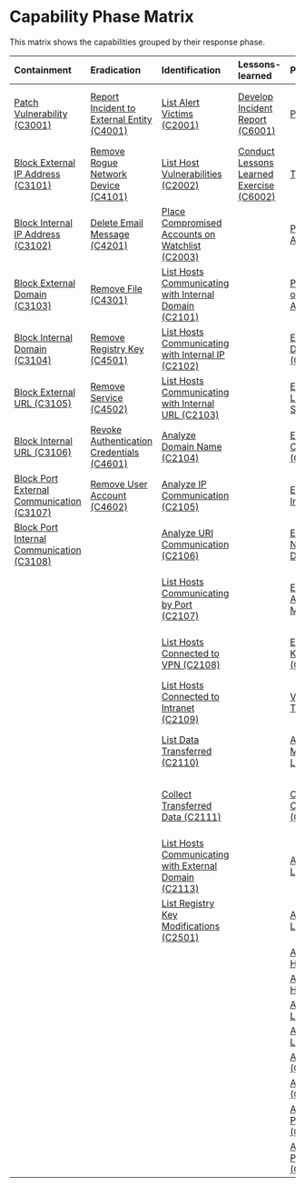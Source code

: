 # Capability Phase Matrix

This matrix shows the capabilities grouped by their response phase.

Containment | Eradication | Identification | Lessons-learned | Preparation | Recovery |
| :--- | :--- | :--- | :--- | :--- | :--- |
| [Patch Vulnerability (C3001)](containment/C3001.md) | [Report Incident to External Entity (C4001)](eradication/C4001.md) | [List Alert Victims (C2001)](identification/C2001.md) | [Develop Incident Report (C6001)](lessons-learned/C6001.md) | [Practice (C1001)](preparation/C1001.md) | [Reinstall Host from Golden Image (C5001)](recovery/C5001.md) |
| [Block External IP Address (C3101)](containment/C3101.md) | [Remove Rogue Network Device (C4101)](eradication/C4101.md) | [List Host Vulnerabilities (C2002)](identification/C2002.md) | [Conduct Lessons Learned Exercise (C6002)](lessons-learned/C6002.md) | [Training (C1002)](preparation/C1002.md) | [Restore Data from Backup (C5002)](recovery/C5002.md) |
| [Block Internal IP Address (C3102)](containment/C3102.md) | [Delete Email Message (C4201)](eradication/C4201.md) | [Place Compromised Accounts on Watchlist (C2003)](identification/C2003.md) |  | [Personnel Awareness (C1003)](preparation/C1003.md) | [Unblock Blocked IP (C5101)](recovery/C5101.md) |
| [Block External Domain (C3103)](containment/C3103.md) | [Remove File (C4301)](eradication/C4301.md) | [List Hosts Communicating with Internal Domain (C2101)](identification/C2101.md) |  | [Personnel Reporting of Suspicious Activity (C1004)](preparation/C1004.md) | [Unblock Blocked Domain (C5102)](recovery/C5102.md) |
| [Block Internal Domain (C3104)](containment/C3104.md) | [Remove Registry Key (C4501)](eradication/C4501.md) | [List Hosts Communicating with Internal IP (C2102)](identification/C2102.md) |  | [Establish Relevant Data Collection (C1005)](preparation/C1005.md) | [Unblock Blocked URL (C5103)](recovery/C5103.md) |
| [Block External URL (C3105)](containment/C3105.md) | [Remove Service (C4502)](eradication/C4502.md) | [List Hosts Communicating with Internal URL (C2103)](identification/C2103.md) |  | [Establish Centralized Long-term Log Storage (C1006)](preparation/C1006.md) | [Unblock Blocked Port (C5104)](recovery/C5104.md) |
| [Block Internal URL (C3106)](containment/C3106.md) | [Revoke Authentication Credentials (C4601)](eradication/C4601.md) | [Analyze Domain Name (C2104)](identification/C2104.md) |  | [Establish a Communication Map (C1007)](preparation/C1007.md) | [Unblock Blocked Port (C5105)](recovery/C5105.md) |
| [Block Port External Communication (C3107)](containment/C3107.md) | [Remove User Account (C4602)](eradication/C4602.md) | [Analyze IP Communication (C2105)](identification/C2105.md) |  | [Ensure Backup Integrity (C1008)](preparation/C1008.md) | [Unblock Domain on Email (C5201)](recovery/C5201.md) |
| [Block Port Internal Communication (C3108)](containment/C3108.md) |  | [Analyze URI Communication (C2106)](identification/C2106.md) |  | [Establish Access to Network/Architecture Diagrams (C1009)](preparation/C1009.md) | [Unblock Sender on Email (C5202)](recovery/C5202.md) |
|  |  | [List Hosts Communicating by Port (C2107)](identification/C2107.md) |  | [Establish Access to Access Control Matrices (C1010)](preparation/C1010.md) | [Restore Quarantined Email Message (C5203)](recovery/C5203.md) |
|  |  | [List Hosts Connected to VPN (C2108)](identification/C2108.md) |  | [Establish an Asset Knowledge Base (C1011)](preparation/C1011.md) | [Restore Quarantined File (C5203)](recovery/C5203.md) |
|  |  | [List Hosts Connected to Intranet (C2109)](identification/C2109.md) |  | [Validate Analyst Toolset (C1012)](preparation/C1012.md) | [Unblock Blocked Process (C5401)](recovery/C5401.md) |
|  |  | [List Data Transferred (C2110)](identification/C2110.md) |  | [Access Vulnerability Management System Logs (C1013)](preparation/C1013.md) | [Enable Disabled Service (C5501)](recovery/C5501.md) |
|  |  | [Collect Transferred Data (C2111)](identification/C2111.md) |  | [Connect with Trusted Communities (C1014)](preparation/C1014.md) | [Unlock Locked User Account (C5601)](recovery/C5601.md) |
|  |  | [List Hosts Communicating with External Domain (C2113)](identification/C2113.md) |  | [Access External Flow Logs (C1101)](preparation/C1101.md) |  |
|  |  | [List Registry Key Modifications (C2501)](identification/C2501.md) |  | [Access Internal Flow Logs (C1102)](preparation/C1102.md) |  |
|  |  |  |  | [Access Internal HTTP Logs (C1103)](preparation/C1103.md) |  |
|  |  |  |  | [Access External HTTP Logs (C1104)](preparation/C1104.md) |  |
|  |  |  |  | [Access Internal DNS Logs (C1105)](preparation/C1105.md) |  |
|  |  |  |  | [Access External DNS Logs (C1106)](preparation/C1106.md) |  |
|  |  |  |  | [Access VPN Logs (C1107)](preparation/C1107.md) |  |
|  |  |  |  | [Access DHCP Logs (C1108)](preparation/C1108.md) |  |
|  |  |  |  | [Access Internal Packet Capture Data (C1109)](preparation/C1109.md) |  |
|  |  |  |  | [Access External Packet Capture Data (C1109)](preparation/C1109.md) |  |